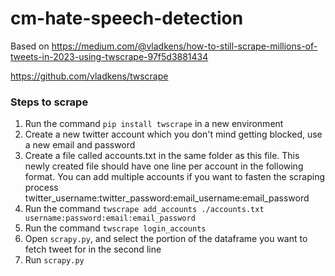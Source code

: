 # cm-hate-speech-detection


Based on https://medium.com/@vladkens/how-to-still-scrape-millions-of-tweets-in-2023-using-twscrape-97f5d3881434

https://github.com/vladkens/twscrape


### Steps to scrape

1. Run the command `pip install twscrape` in a new environment
2. Create a new twitter account which you don't mind getting blocked, use a new email and password
3. Create a file called accounts.txt in the same folder as this file. This newly created file should have one line per account in the following format. You can add multiple accounts if you want to fasten the scraping process
twitter_username:twitter_password:email_username:email_password
4. Run the command `twscrape add_accounts ./accounts.txt username:password:email:email_password`
5. Run the command `twscrape login_accounts`
6. Open `scrapy.py`, and select the portion of the dataframe you want to fetch tweet for in the second line
7. Run `scrapy.py`
